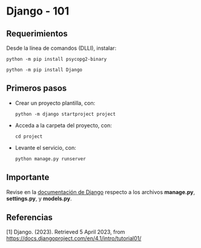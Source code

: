 # Django - 101

## Requerimientos

Desde la línea de comandos (DLLI), instalar:

```
python -m pip install psycopg2-binary
```
```
python -m pip install Django
```

## Primeros pasos

* Crear un proyecto plantilla, con: 
  
  ```
  python -m django startproject project
  ```

* Acceda a la carpeta del proyecto, con:

  ```
  cd project 
  ```

* Levante el servicio, con:

  ```
  python manage.py runserver
  ```

## Importante

Revise en la [documentación de Django](https://docs.djangoproject.com/en/4.1/intro/tutorial01/) respecto a los archivos **manage.py**, **settings.py**, y **models.py**.

## Referencias

[1] Django. (2023). Retrieved 5 April 2023, from https://docs.djangoproject.com/en/4.1/intro/tutorial01/
